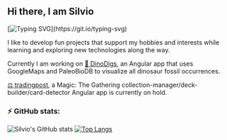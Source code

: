 ## Hi there, I am Silvio

[![Typing SVG](https://readme-typing-svg.herokuapp.com/?lines=Bavarian+software+engineer;Full+stack+handy-man;Pop+culture+devourer;Nice+to+meet+you!)](https://git.io/typing-svg)

I like to develop fun projects that support my hobbies and interests while learning and exploring new technologies along the way.

Currently I am working on [:sauropod: DinoDigs](https://www.whereismydig.at), an Angular app that uses GoogleMaps and PaleoBioDB to visualize all dinosaur fossil occurrences.

[⚖️ tradingpost](https://mtg-tradingpost.com), a Magic: The Gathering collection-manager/deck-builder/card-detector Angular app is currently on hold.

### ⚡ GitHub stats:

![Silvio's GitHub stats](https://github-readme-stats.vercel.app/api?username=sili3011&show_icons=true&theme=dracula&hide_title=true)
[![Top Langs](https://github-readme-stats.vercel.app/api/top-langs/?username=sili3011&layout=compact&theme=dracula)](https://github.com/anuraghazra/github-readme-stats)
